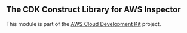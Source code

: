 ## The CDK Construct Library for AWS Inspector
This module is part of the [AWS Cloud Development Kit](https://github.com/awslabs/aws-cdk) project.
